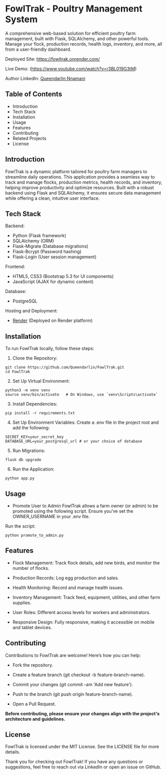 # FowlTrak - Poultry Management System
A comprehensive web-based solution for efficient poultry farm management, built with Flask, SQLAlchemy, and other powerful tools. Manage your flock, production records, health logs, inventory, and more, all from a user-friendly dashboard.

Deployed Site: https://fowltrak.onrender.com/

Live Demo: (https://www.youtube.com/watch?v=r3BL019G3tM)

Author LinkedIn: [Queendarlin Nnamani](https://www.linkedin.com/in/queendarlin-nnamani/)

## Table of Contents
* Introduction
* Tech Stack
* Installation
* Usage
* Features
* Contributing
* Related Projects
* License

## Introduction
FowlTrak is a dynamic platform tailored for poultry farm managers to streamline daily operations. This application provides a seamless way to track and manage flocks, production metrics, health records, and inventory, helping improve productivity and optimize resources. Built with a robust backend using Flask and SQLAlchemy, it ensures secure data management while offering a clean, intuitive user interface.


## Tech Stack
Backend:

* Python (Flask framework)
* SQLAlchemy (ORM)
* Flask-Migrate (Database migrations)
* Flask-Bcrypt (Password hashing)
* Flask-Login (User session management)

Frontend:

* HTML5, CSS3 (Bootstrap 5.3 for UI components)
* JavaScript (AJAX for dynamic content)

Database:

* PostgreSQL

Hosting and Deployment:

* [Render](https://render.com/) (Deployed on Render platform)

## Installation
To run FowlTrak locally, follow these steps:

1. Clone the Repository:
```
git clone https://github.com/Queendarlin/FowlTrak.git
cd FowlTrak
```

2. Set Up Virtual Environment:
```
python3 -m venv venv
source venv/bin/activate   # On Windows, use `venv\Scripts\activate`
```

3. Install Dependencies:
```
pip install -r requirements.txt
```

4. Set Up Environment Variables: Create a .env file in the project root and add the following:
```
SECRET_KEY=your_secret_key
DATABASE_URL=your_postgresql_url # or your choice of database
```

5. Run Migrations:
```
flask db upgrade
```

6. Run the Application:
```
python app.py
```

## Usage
* Promote User to Admin
FowlTrak allows a farm owner (or admin) to be promoted using the following script. Ensure you’ve set the OWNER_USERNAME in your .env file.

Run the script:
```
python promote_to_admin.py
```

## Features
* Flock Management: Track flock details, add new birds, and monitor the number of flocks.

* Production Records: Log egg production and sales.

* Health Monitoring: Record and manage health issues.

* Inventory Management: Track feed, equipment, utilities, and other farm supplies.

* User Roles: Different access levels for workers and administrators.

* Responsive Design: Fully responsive, making it accessible on mobile and tablet devices.

## Contributing
Contributions to FowlTrak are welcome! Here’s how you can help:

* Fork the repository.

* Create a feature branch (git checkout -b feature-branch-name).

* Commit your changes (git commit -am 'Add new feature').

* Push to the branch (git push origin feature-branch-name).

* Open a Pull Request.

**Before contributing, please ensure your changes align with the project's architecture and guidelines.**


## License
FowlTrak is licensed under the MIT License. See the LICENSE file for more details.

Thank you for checking out FowlTrak! If you have any questions or suggestions, feel free to reach out via LinkedIn or open an issue on GitHub.